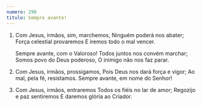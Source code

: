 ```yaml
---
numero: 290
titulo: Sempre avante!
---
```

1. Com Jesus, irmãos, sim, marchemos,
   Ninguém poderá nos abater;
   Força celestial provaremos
   E iremos todo o mal vencer.

   Sempre avante, com o Valoroso!
   Todos juntos nos convém marchar;
   Somos povo do Deus poderoso,
   O inimigo não nos faz parar.

2. Com Jesus, irmãos, prossigamos,
   Pois Deus nos dará força e vigor;
   Ao mal, pela fé, resistamos.
   Sempre avante, em nome do Senhor!

3. Com Jesus, irmãos, entraremos
   Todos os fiéis no lar de amor;
   Regozijo e paz sentiremos
   E daremos glória ao Criador.

